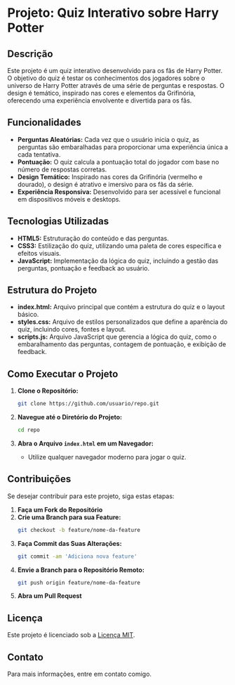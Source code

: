 # Projeto: Quiz Interativo sobre Harry Potter

## Descrição

Este projeto é um quiz interativo desenvolvido para os fãs de Harry Potter. O objetivo do quiz é testar os conhecimentos dos jogadores sobre o universo de Harry Potter através de uma série de perguntas e respostas. O design é temático, inspirado nas cores e elementos da Grifinória, oferecendo uma experiência envolvente e divertida para os fãs.

## Funcionalidades

- **Perguntas Aleatórias:** Cada vez que o usuário inicia o quiz, as perguntas são embaralhadas para proporcionar uma experiência única a cada tentativa.
- **Pontuação:** O quiz calcula a pontuação total do jogador com base no número de respostas corretas.
- **Design Temático:** Inspirado nas cores da Grifinória (vermelho e dourado), o design é atrativo e imersivo para os fãs da série.
- **Experiência Responsiva:** Desenvolvido para ser acessível e funcional em dispositivos móveis e desktops.

## Tecnologias Utilizadas

- **HTML5:** Estruturação do conteúdo e das perguntas.
- **CSS3:** Estilização do quiz, utilizando uma paleta de cores específica e efeitos visuais.
- **JavaScript:** Implementação da lógica do quiz, incluindo a gestão das perguntas, pontuação e feedback ao usuário.

## Estrutura do Projeto

- **index.html:** Arquivo principal que contém a estrutura do quiz e o layout básico.
- **styles.css:** Arquivo de estilos personalizados que define a aparência do quiz, incluindo cores, fontes e layout.
- **scripts.js:** Arquivo JavaScript que gerencia a lógica do quiz, como o embaralhamento das perguntas, contagem de pontuação, e exibição de feedback.

## Como Executar o Projeto

1. **Clone o Repositório:**
   ```bash
   git clone https://github.com/usuario/repo.git
   ```

2. **Navegue até o Diretório do Projeto:**
   ```bash
   cd repo
   ```

3. **Abra o Arquivo `index.html` em um Navegador:**
   - Utilize qualquer navegador moderno para jogar o quiz.

## Contribuições

Se desejar contribuir para este projeto, siga estas etapas:

1. **Faça um Fork do Repositório**
2. **Crie uma Branch para sua Feature:**
   ```bash
   git checkout -b feature/nome-da-feature
   ```
3. **Faça Commit das Suas Alterações:**
   ```bash
   git commit -am 'Adiciona nova feature'
   ```
4. **Envie a Branch para o Repositório Remoto:**
   ```bash
   git push origin feature/nome-da-feature
   ```
5. **Abra um Pull Request**

## Licença

Este projeto é licenciado sob a [Licença MIT](LICENSE).

## Contato

Para mais informações, entre em contato comigo.
